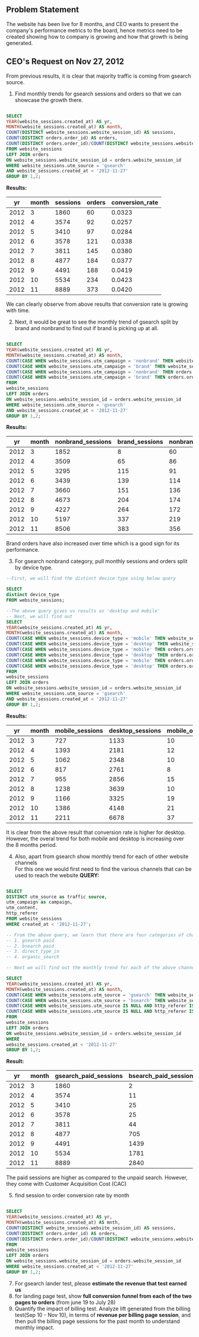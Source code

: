 
## Problem Statement

The website has been live for 8 months, and CEO wants to present the company's performance metrics to the board, hence metrics need to be created showing how to company is growing and how that growth is being generated.

## CEO's Request on Nov 27, 2012

From previous results, it is clear that majority traffic is coming from gsearch source. 
1. Find monthly trends for gsearch sessions and orders so that we can showcase the growth there.

```sql

SELECT
YEAR(website_sessions.created_at) AS yr,
MONTH(website_sessions.created_at) AS month,
COUNT(DISTINCT website_sessions.website_session_id) AS sessions,
COUNT(DISTINCT orders.order_id) AS orders,
COUNT(DISTINCT orders.order_id)/COUNT(DISTINCT website_sessions.website_session_id) AS conversion_rate
FROM website_sessions
LEFT JOIN orders
ON website_sessions.website_session_id = orders.website_session_id
WHERE website_sessions.utm_source = 'gsearch'
AND website_sessions.created_at < '2012-11-27'
GROUP BY 1,2;
```
**Results:**

| yr   | month | sessions | orders | conversion_rate |
|------|-------|----------|--------|------------------|
| 2012 | 3     | 1860     | 60     | 0.0323           |
| 2012 | 4     | 3574     | 92     | 0.0257           |
| 2012 | 5     | 3410     | 97     | 0.0284           |
| 2012 | 6     | 3578     | 121    | 0.0338           |
| 2012 | 7     | 3811     | 145    | 0.0380           |
| 2012 | 8     | 4877     | 184    | 0.0377           |
| 2012 | 9     | 4491     | 188    | 0.0419           |
| 2012 | 10    | 5534     | 234    | 0.0423           |
| 2012 | 11    | 8889     | 373    | 0.0420           |

We can clearly observe from above results that conversion rate is growing with time. <br>

2. Next, it would be great to see the monthly trend of gsearch split by brand and nonbrand to find out if brand is picking up at all.

```sql

SELECT
YEAR(website_sessions.created_at) AS yr,
MONTH(website_sessions.created_at) AS month,
COUNT(CASE WHEN website_sessions.utm_campaign = 'nonbrand' THEN website_sessions.website_session_id ELSE NULL END) as nonbrand_sessions,
COUNT(CASE WHEN website_sessions.utm_campaign = 'brand' THEN website_sessions.website_session_id ELSE NULL END) AS brand_sessions,
COUNT(CASE WHEN website_sessions.utm_campaign = 'nonbrand' THEN orders.order_id ELSE NULL END) AS nonbrand_orders,
COUNT(CASE WHEN website_sessions.utm_campaign = 'brand' THEN orders.order_id ELSE NULL END) AS brand_orders
FROM
website_sessions
LEFT JOIN orders
ON website_sessions.website_session_id = orders.website_session_id
WHERE website_sessions.utm_source = 'gsearch'
AND website_sessions.created_at < '2012-11-27'
GROUP BY 1,2;

```
**Results:**

| yr   | month | nonbrand_sessions | brand_sessions | nonbrand_orders | brand_orders |
|------|-------|-------------------|----------------|------------------|--------------|
| 2012 | 3     | 1852              | 8              | 60               | 0            |
| 2012 | 4     | 3509              | 65             | 86               | 6            |
| 2012 | 5     | 3295              | 115            | 91               | 6            |
| 2012 | 6     | 3439              | 139            | 114              | 7            |
| 2012 | 7     | 3660              | 151            | 136              | 9            |
| 2012 | 8     | 4673              | 204            | 174              | 10           |
| 2012 | 9     | 4227              | 264            | 172              | 16           |
| 2012 | 10    | 5197              | 337            | 219              | 15           |
| 2012 | 11    | 8506              | 383            | 356              | 17           |

Brand orders have also increased over time which is a good sign for its performance. <br>

3. For gsearch nonbrand category, pull monthly sessions and orders split by device type.

```sql
--First, we will find the distinct device type using below query

SELECT
distinct device_type
FROM website_sessions;

--The above query gives us results as 'desktop and mobile'
-- Next, we will find out 
SELECT
YEAR(website_sessions.created_at) AS yr,
MONTH(website_sessions.created_at) AS month,
COUNT(CASE WHEN website_sessions.device_type = 'mobile' THEN website_sessions.website_session_id ELSE NULL END) as mobile_sessions,
COUNT(CASE WHEN website_sessions.device_type = 'desktop' THEN website_sessions.website_session_id ELSE NULL END) AS desktop_sessions,
COUNT(CASE WHEN website_sessions.device_type = 'mobile' THEN orders.order_id ELSE NULL END) AS mobile_orders,
COUNT(CASE WHEN website_sessions.device_type = 'desktop' THEN orders.order_id ELSE NULL END) AS desktop_orders,
COUNT(CASE WHEN website_sessions.device_type = 'mobile' THEN orders.order_id ELSE NULL END)/COUNT(CASE WHEN website_sessions.device_type = 'mobile' THEN website_sessions.website_session_id ELSE NULL END) AS conversion_rate_mobile,
COUNT(CASE WHEN website_sessions.device_type = 'desktop' THEN orders.order_id ELSE NULL END)/COUNT(CASE WHEN website_sessions.device_type = 'desktop' THEN website_sessions.website_session_id ELSE NULL END) AS conversion_rate_desktop
FROM
website_sessions
LEFT JOIN orders
ON website_sessions.website_session_id = orders.website_session_id
WHERE website_sessions.utm_source = 'gsearch'
AND website_sessions.created_at < '2012-11-27'
GROUP BY 1,2;

```
**Results:**

| yr   | month | mobile_sessions | desktop_sessions | mobile_orders | desktop_orders | conversion_rate_mobile | conversion_rate_desktop |
|------|-------|------------------|-------------------|---------------|-----------------|------------------------|--------------------------|
| 2012 | 3     | 727              | 1133              | 10            | 50              | 0.0138                 | 0.0441                   |
| 2012 | 4     | 1393             | 2181              | 12            | 80              | 0.0086                 | 0.0367                   |
| 2012 | 5     | 1062             | 2348              | 10            | 87              | 0.0094                 | 0.0371                   |
| 2012 | 6     | 817              | 2761              | 8             | 113             | 0.0098                 | 0.0409                   |
| 2012 | 7     | 955              | 2856              | 15            | 130             | 0.0157                 | 0.0455                   |
| 2012 | 8     | 1238             | 3639              | 10            | 174             | 0.0081                 | 0.0478                   |
| 2012 | 9     | 1166             | 3325              | 19            | 169             | 0.0163                 | 0.0508                   |
| 2012 | 10    | 1386             | 4148              | 21            | 213             | 0.0152                 | 0.0514                   |
| 2012 | 11    | 2211             | 6678              | 37            | 336             | 0.0167                 | 0.0503                   |

It is clear from the above result that conversion rate is higher for desktop. However, the overal trend for both mobile and desktop is increasing over the 8 months period.

4. Also, apart from gsearch show monthly trend for each of other website channels <br>
  For this one we would first need to find the various channels that can be used to reach the website
**QUERY:**

```sql

SELECT
DISTINCT utm_source as traffic source,
utm_campaign as campaign,
utm_content,
http_referer
FROM website_sessions
WHERE created_at < '2012-11-27';

-- From the above query, we learn that there are four categories of channels as under:
-- 1. gsearch paid
-- 2. bsearch paid
-- 3. direct_type_in
-- 4. organic_search

-- Next we will find out the monthly trend for each of the above channels

SELECT
YEAR(website_sessions.created_at) AS yr,
MONTH(website_sessions.created_at) AS month,
COUNT(CASE WHEN website_sessions.utm_source = 'gsearch' THEN website_sessions.website_session_id ELSE NULL END) AS gsearch_paid_sessions,
COUNT(CASE WHEN website_sessions.utm_source = 'bsearch' THEN website_sessions.website_session_id ELSE NULL END) AS bsearch_paid_sessions,
COUNT(CASE WHEN website_sessions.utm_source IS NULL AND http_referer IS NULL THEN website_sessions.website_session_id ELSE NULL END) AS direct_type_in_sessions,
COUNT(CASE WHEN website_sessions.utm_source IS NULL AND http_referer IS NOT NULL THEN website_sessions.website_session_id ELSE NULL END) AS organic_search_sessions
FROM
website_sessions
LEFT JOIN orders
ON website_sessions.website_session_id = orders.website_session_id
WHERE 
website_sessions.created_at < '2012-11-27'
GROUP BY 1,2;

```
**Result:**

| yr   | month | gsearch_paid_sessions | bsearch_paid_sessions | direct_type_in_sessions | organic_search_sessions |
|------|-------|------------------------|------------------------|--------------------------|--------------------------|
| 2012 | 3     | 1860                   | 2                      | 9                        | 8                        |
| 2012 | 4     | 3574                   | 11                     | 71                       | 78                       |
| 2012 | 5     | 3410                   | 25                     | 151                      | 150                      |
| 2012 | 6     | 3578                   | 25                     | 170                      | 190                      |
| 2012 | 7     | 3811                   | 44                     | 187                      | 207                      |
| 2012 | 8     | 4877                   | 705                    | 250                      | 265                      |
| 2012 | 9     | 4491                   | 1439                   | 285                      | 331                      |
| 2012 | 10    | 5534                   | 1781                   | 440                      | 428                      |
| 2012 | 11    | 8889                   | 2840                   | 485                      | 536                      |

The paid sessions are higher as compared to the unpaid search. However, they come with Customer Acquisition Cost (CAC) 

5. find session to order conversion rate by month

```sql

SELECT
YEAR(website_sessions.created_at) AS yr,
MONTH(website_sessions.created_at) AS mnth,
COUNT(DISTINCT website_sessions.website_session_id) AS sessions,
COUNT(DISTINCT orders.order_id) AS orders,
COUNT(DISTINCT orders.order_id)/COUNT(DISTINCT website_sessions.website_session_id) AS conv_rate
FROM 
website_sessions
LEFT JOIN orders
ON website_sessions.website_session_id = orders.website_session_id
WHERE website_sessions.created_at < '2012-11-27'
GROUP BY 1,2;

```
7. For gsearch lander test, please **estimate the revenue that test earned us**
8. for landing page test, show **full conversion funnel from each of the two pages to orders** (from june 19 to July 28)
9. Quantify the impact of billing test. Analyze lift generated from the billing test(Sep 10 - Nov 10), in terms of **revenue per billing page session**, and then pull the billing page sessions for the past month to understand monthly impact.
